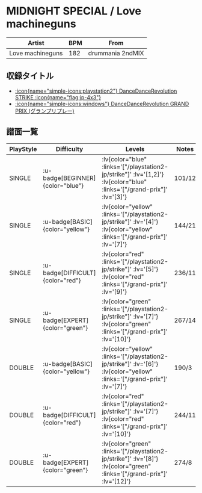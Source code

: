 # MIDNIGHT SPECIAL / Love machineguns

|Artist|BPM|From|
|------|---|----|
|Love machineguns|182|drummania 2ndMIX|

## 収録タイトル

- [ :icon{name="simple-icons:playstation2"} DanceDanceRevolution STRIKE :icon{name="flag:jp-4x3"} ](/playstation2-jp/strike)
- [ :icon{name="simple-icons:windows"} DanceDanceRevolution GRAND PRIX (グランプリプレー)](/grand-prix)

## 譜面一覧

|PlayStyle|Difficulty|Levels|Notes|Movie|
|---------|----------|------|-----|-----|
|SINGLE| :u-badge[BEGINNER]{color="blue"} | :lv{color="blue" :links='["/playstation2-jp/strike"]' :lv='[1,2]'}  :lv{color="blue" :links='["/grand-prix"]' :lv='[3]'} |101/12||
|SINGLE| :u-badge[BASIC]{color="yellow"} | :lv{color="yellow" :links='["/playstation2-jp/strike"]' :lv='[4]'}  :lv{color="yellow" :links='["/grand-prix"]' :lv='[7]'} |144/21||
|SINGLE| :u-badge[DIFFICULT]{color="red"} | :lv{color="red" :links='["/playstation2-jp/strike"]' :lv='[5]'}  :lv{color="red" :links='["/grand-prix"]' :lv='[9]'} |236/11||
|SINGLE| :u-badge[EXPERT]{color="green"} | :lv{color="green" :links='["/playstation2-jp/strike"]' :lv='[7]'}  :lv{color="green" :links='["/grand-prix"]' :lv='[10]'} |267/14||
|DOUBLE| :u-badge[BASIC]{color="yellow"} | :lv{color="yellow" :links='["/playstation2-jp/strike"]' :lv='[6]'}  :lv{color="yellow" :links='["/grand-prix"]' :lv='[7]'} |190/3||
|DOUBLE| :u-badge[DIFFICULT]{color="red"} | :lv{color="red" :links='["/playstation2-jp/strike"]' :lv='[7]'}  :lv{color="red" :links='["/grand-prix"]' :lv='[10]'} |244/11||
|DOUBLE| :u-badge[EXPERT]{color="green"} | :lv{color="green" :links='["/playstation2-jp/strike"]' :lv='[8]'}  :lv{color="green" :links='["/grand-prix"]' :lv='[12]'} |274/8||
